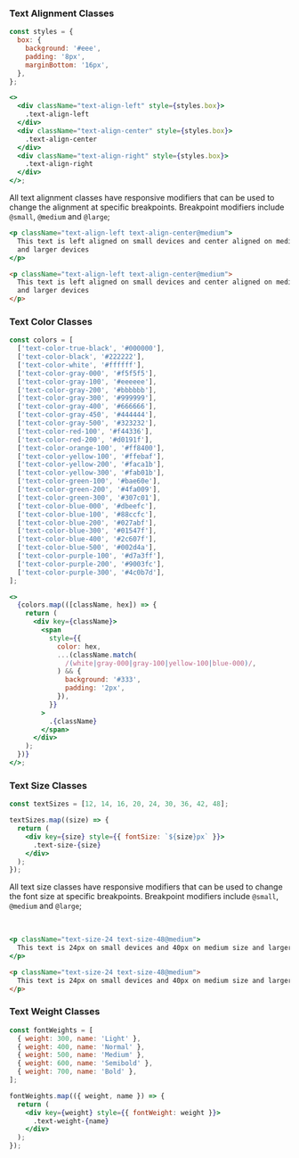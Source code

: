 ### Text Alignment Classes

```jsx
const styles = {
  box: {
    background: '#eee',
    padding: '8px',
    marginBottom: '16px',
  },
};

<>
  <div className="text-align-left" style={styles.box}>
    .text-align-left
  </div>
  <div className="text-align-center" style={styles.box}>
    .text-align-center
  </div>
  <div className="text-align-right" style={styles.box}>
    .text-align-right
  </div>
</>;
```

All text alignment classes have responsive modifiers that can be used to change the alignment at specific breakpoints. Breakpoint modifiers include `@small`, `@medium` and `@large`;

```jsx
<p className="text-align-left text-align-center@medium">
  This text is left aligned on small devices and center aligned on medium size
  and larger devices
</p>
```

```html
<p className="text-align-left text-align-center@medium">
  This text is left aligned on small devices and center aligned on medium size
  and larger devices
</p>
```

### Text Color Classes

```jsx
const colors = [
  ['text-color-true-black', '#000000'],
  ['text-color-black', '#222222'],
  ['text-color-white', '#ffffff'],
  ['text-color-gray-000', '#f5f5f5'],
  ['text-color-gray-100', '#eeeeee'],
  ['text-color-gray-200', '#bbbbbb'],
  ['text-color-gray-300', '#999999'],
  ['text-color-gray-400', '#666666'],
  ['text-color-gray-450', '#444444'],
  ['text-color-gray-500', '#323232'],
  ['text-color-red-100', '#f44336'],
  ['text-color-red-200', '#d0191f'],
  ['text-color-orange-100', '#ff8400'],
  ['text-color-yellow-100', '#ffebaf'],
  ['text-color-yellow-200', '#faca1b'],
  ['text-color-yellow-300', '#fab01b'],
  ['text-color-green-100', '#bae60e'],
  ['text-color-green-200', '#4fa009'],
  ['text-color-green-300', '#307c01'],
  ['text-color-blue-000', '#dbeefc'],
  ['text-color-blue-100', '#88ccfc'],
  ['text-color-blue-200', '#027abf'],
  ['text-color-blue-300', '#01547f'],
  ['text-color-blue-400', '#2c607f'],
  ['text-color-blue-500', '#002d4a'],
  ['text-color-purple-100', '#d7a3ff'],
  ['text-color-purple-200', '#9003fc'],
  ['text-color-purple-300', '#4c0b7d'],
];

<>
  {colors.map(([className, hex]) => {
    return (
      <div key={className}>
        <span
          style={{
            color: hex,
            ...(className.match(
              /(white|gray-000|gray-100|yellow-100|blue-000)/,
            ) && {
              background: '#333',
              padding: '2px',
            }),
          }}
        >
          .{className}
        </span>
      </div>
    );
  })}
</>;
```

### Text Size Classes

```jsx
const textSizes = [12, 14, 16, 20, 24, 30, 36, 42, 48];

textSizes.map((size) => {
  return (
    <div key={size} style={{ fontSize: `${size}px` }}>
      .text-size-{size}
    </div>
  );
});
```

All text size classes have responsive modifiers that can be used to change the font size at specific breakpoints. Breakpoint modifiers include `@small`, `@medium` and `@large`;

<br />

```jsx
<p className="text-size-24 text-size-48@medium">
  This text is 24px on small devices and 40px on medium size and larger devices
</p>
```

```html
<p className="text-size-24 text-size-48@medium">
  This text is 24px on small devices and 40px on medium size and larger devices
</p>
```

### Text Weight Classes

```jsx
const fontWeights = [
  { weight: 300, name: 'Light' },
  { weight: 400, name: 'Normal' },
  { weight: 500, name: 'Medium' },
  { weight: 600, name: 'Semibold' },
  { weight: 700, name: 'Bold' },
];

fontWeights.map(({ weight, name }) => {
  return (
    <div key={weight} style={{ fontWeight: weight }}>
      .text-weight-{name}
    </div>
  );
});
```
